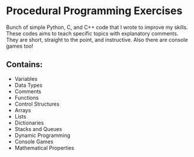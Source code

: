 # Procedural Programming Exercises
Bunch of simple Python, C, and C++ code that I wrote to improve my skills. 
These codes aims to teach specific topics with explanatory comments.
They are short, straight to the point, and instructive.
Also there are console games too!

## Contains:
- Variables
- Data Types
- Comments
- Functions
- Control Structures
- Arrays
- Lists
- Dictionaries
- Stacks and Queues
- Dynamic Programming
- Console Games
- Mathematical Properties
